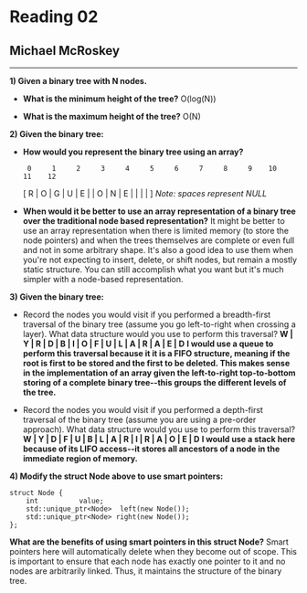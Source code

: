 Reading 02
==========

Michael McRoskey
----------------

---

**1) Given a binary tree with N nodes.**

- **What is the minimum height of the tree?**
    O(log(N))

- **What is the maximum height of the tree?**
    O(N)

**2) Given the  binary tree:**

- **How would you represent the binary tree using an array?**

       0     1     2     3     4     5     6     7     8     9    10    11    12
    [  R  |  O  |  G  |  U  |  E  |     |  O  |  N  |  E  |     |     |     |     ]
    *Note: spaces represent NULL*


- **When would it be better to use an array representation of a binary tree over the traditional node based representation?**
    It might be better to use an array representation when there is limited memory (to store the node pointers) and when the trees themselves are complete or even full and not in some arbitrary shape. It's also a good idea to use them when you're not expecting to insert, delete, or shift nodes, but remain a mostly static structure. You can still accomplish what you want but it's much simpler with a node-based representation.

**3) Given the  binary tree:**

- Record the nodes you would visit if you performed a breadth-first traversal of the binary tree (assume you go left-to-right when crossing a layer). What data structure would you use to perform this traversal? **W | Y | R | D | B | I | O | F | U | L | A | R | A | E | D**
    **I would use a queue to perform this traversal because it it is a FIFO structure, meaning if the root is first to be stored and the first to be deleted. This makes sense in the implementation of an array given the left-to-right top-to-bottom storing of a complete binary tree--this groups the different levels of the tree.**

- Record the nodes you would visit if you performed a depth-first traversal of the binary tree (assume you are using a pre-order approach). What data structure would you use to perform this traversal? **W | Y | D | F | U | B | L | A | R | I | R | A | O | E | D**
    **I would use a stack here because of its LIFO access--it stores all ancestors of a node in the immediate region of memory.**


**4) Modify the struct Node above to use smart pointers:**

    struct Node {
        int          value;
        std::unique_ptr<Node>  left(new Node());
        std::unique_ptr<Node> right(new Node());
    };

**What are the benefits of using smart pointers in this struct Node?**
    Smart pointers here will automatically delete when they become out of scope. This is important to ensure that each node has exactly one pointer to it and no nodes are arbitrarily linked. Thus, it maintains the structure of the binary tree.

